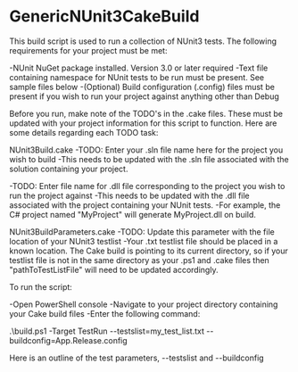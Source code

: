 # GenericNUnit3CakeBuild

This build script is used to run a collection of NUnit3 tests. The following requirements for your project must be met:

-NUnit NuGet package installed. Version 3.0 or later required
-Text file containing namespace for NUnit tests to be run must be present. See sample files below
-(Optional) Build configuration (.config) files must be present if you wish to run your project against anything other than Debug

Before you run, make note of the TODO's in the .cake files. These must be updated with your project information for this script to function. Here are some details regarding each TODO task:

NUnit3Build.cake
-TODO: Enter your .sln file name here for the project you wish to build
  -This needs to be updated with the .sln file associated with the solution containing your project.
  
-TODO: Enter file name for .dll file corresponding to the project you wish to run the project against
  -This needs to be updated with the .dll file associated with the project containing your NUnit tests.
  -For example, the C# project named "MyProject" will generate MyProject.dll on build.
  
NUnit3BuildParameters.cake
-TODO: Update this parameter with the file location of your NUnit3 testlist
  -Your .txt testlist file should be placed in a known location. The Cake build is pointing to its current directory, so if your testlist    file is not in the same directory as your .ps1 and .cake files then "pathToTestListFile" will need to be updated accordingly. 
  

To run the script:

-Open PowerShell console
-Navigate to your project directory containing your Cake build files
-Enter the following command:

  .\build.ps1 -Target TestRun --testslist=my_test_list.txt --buildconfig=App.Release.config
  
  
Here is an outline of the test parameters, --testslist and --buildconfig
